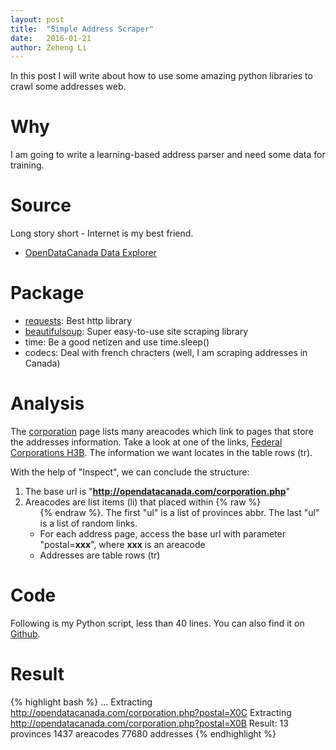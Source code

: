 ```yaml
---
layout: post
title:  "Simple Address Scraper"
date:   2016-01-21
author: Zeheng Li
---
```


In this post I will write about how to use some amazing python libraries to crawl some addresses web.

# Why
I am going to write a learning-based address parser and need some data for training.

# Source
  Long story short - Internet is my best friend.

  * [OpenDataCanada Data Explorer](http://opendatacanada.com/)

# Package
  * [requests](http://docs.python-requests.org/en/latest/): Best http library
  * [beautifulsoup](http://www.crummy.com/software/BeautifulSoup/): Super easy-to-use site scraping library 
  * time: Be a good netizen and use time.sleep()
  * codecs: Deal with french chracters (well, I am scraping addresses in Canada)

# Analysis
The [corporation](http://opendatacanada.com/corporation.php) page lists many areacodes which link to pages that store the addresses information. Take a look at one of the links, [Federal Corporations H3B](http://opendatacanada.com/corporation.php?postal=H3B). The information we want locates in the table rows (tr).

With the help of "Inspect", we can conclude the structure:

  1. The base url is "**http://opendatacanada.com/corporation.php**"
  2. Areacodes are list items (li) that placed within {% raw %} <ul class="list-inline"> {% endraw %}. The first "ul" is a list of provinces abbr. The last "ul" is a list of random links.
  3. For each address page, access the base url with parameter "postal=**xxx**", where **xxx** is an areacode
  4. Addresses are table rows (tr)

# Code

Following is my Python script, less than 40 lines. You can also find it on [Github](https://github.com/zehengl/example_codes_python/tree/master/simple_web_scraper).

<script src="https://gist.github.com/zehengl/a1ddfa2693b91409eb252400143ca6e8.js"></script>


# Result
{% highlight bash %}
...
Extracting http://opendatacanada.com/corporation.php?postal=X0C
Extracting http://opendatacanada.com/corporation.php?postal=X0B
Result:
13 provinces
1437 areacodes
77680 addresses
{% endhighlight %}
